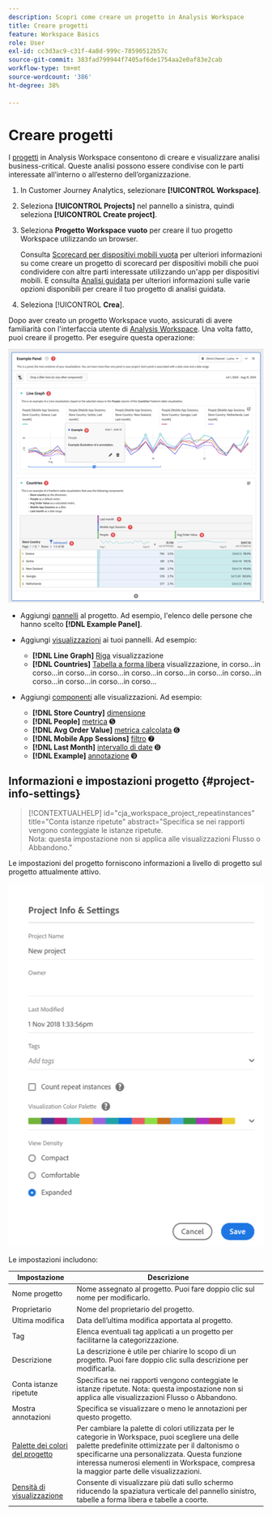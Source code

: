 ```yaml
---
description: Scopri come creare un progetto in Analysis Workspace
title: Creare progetti
feature: Workspace Basics
role: User
exl-id: cc3d3ac9-c31f-4a8d-999c-78590512b57c
source-git-commit: 383fad799944f7405af6de1754aa2e0af83e2cab
workflow-type: tm+mt
source-wordcount: '386'
ht-degree: 38%

---
```


# Creare progetti

I [progetti](/help/analysis-workspace/build-workspace-project/freeform-overview.md) in Analysis Workspace consentono di creare e visualizzare analisi business-critical.  Queste analisi possono essere condivise con le parti interessate all’interno o all’esterno dell’organizzazione.

1. In Customer Journey Analytics, selezionare **[!UICONTROL Workspace]**.

1. Seleziona **[!UICONTROL Projects]** nel pannello a sinistra, quindi seleziona **[!UICONTROL Create project]**.

1. Seleziona **Progetto Workspace vuoto** per creare il tuo progetto Workspace utilizzando un browser.

   Consulta [Scorecard per dispositivi mobili vuota](/help/mobile-app/curator.md) per ulteriori informazioni su come creare un progetto di scorecard per dispositivi mobili che puoi condividere con altre parti interessate utilizzando un&#39;app per dispositivi mobili. E consulta [Analisi guidata](/help/guided-analysis/overview.md) per ulteriori informazioni sulle varie opzioni disponibili per creare il tuo progetto di analisi guidata.

1. Seleziona [!UICONTROL **Crea**].


Dopo aver creato un progetto Workspace vuoto, assicurati di avere familiarità con l&#39;interfaccia utente di [Analysis Workspace](/help/analysis-workspace/home.md). Una volta fatto, puoi creare il progetto. Per eseguire questa operazione:

![Progetto di esempio](assets/example-project.png)

* Aggiungi [pannelli](/help/analysis-workspace/c-panels/panels.md) al progetto. Ad esempio, l&#39;elenco delle persone che hanno scelto **[!DNL Example Panel]**.

* Aggiungi [visualizzazioni](/help/analysis-workspace/visualizations/freeform-analysis-visualizations.md) ai tuoi pannelli. Ad esempio:
   * **[!DNL Line Graph]** [Riga](/help/analysis-workspace/visualizations/line.md) visualizzazione
   * **[!DNL Countries]** [Tabella a forma libera](/help/analysis-workspace/visualizations/freeform-table/freeform-table.md) visualizzazione, in corso...in corso...in corso...in corso...in corso...in corso...in corso...in corso...in corso...in corso...in corso...in corso...
* Aggiungi [componenti](/help/components/overview.md) alle visualizzazioni. Ad esempio:
   * **[!DNL Store Country]** [dimensione](/help/components/dimensions/overview.md)
   * **[!DNL People]** [metrica](/help/components/apply-create-metrics.md) ➎
   * **[!DNL Avg Order Value]** [metrica calcolata](/help/components/calc-metrics/calc-metr-overview.md) ➏
   * **[!DNL Mobile App Sessions]** [filtro](/help/components/filters/filters-overview.md) ➐
   * **[!DNL Last Month]** [intervallo di date](/help/components/date-ranges/overview.md) ➑
   * **[!DNL Example]** [annotazione](/help/components/annotations/overview.md) ➒


## Informazioni e impostazioni progetto {#project-info-settings}

<!-- markdownlint-disable MD034 -->

>[!CONTEXTUALHELP]
>id="cja_workspace_project_repeatinstances"
>title="Conta istanze ripetute"
>abstract="Specifica se nei rapporti vengono conteggiate le istanze ripetute.<br/>Nota: questa impostazione non si applica alle visualizzazioni Flusso o Abbandono."

<!-- markdownlint-enable MD034 -->


Le impostazioni del progetto forniscono informazioni a livello di progetto sul progetto attualmente attivo.

![Finestra Informazioni e impostazioni progetto.](./assets/projectinfo.png)

Le impostazioni includono:

| Impostazione | Descrizione |
|---|---|
| Nome progetto | Nome assegnato al progetto. Puoi fare doppio clic sul nome per modificarlo. |
| Proprietario | Nome del proprietario del progetto. |
| Ultima modifica | Data dell’ultima modifica apportata al progetto. |
| Tag | Elenca eventuali tag applicati a un progetto per facilitarne la categorizzazione. |
| Descrizione | La descrizione è utile per chiarire lo scopo di un progetto. Puoi fare doppio clic sulla descrizione per modificarla. |
| Conta istanze ripetute | Specifica se nei rapporti vengono conteggiate le istanze ripetute. Nota: questa impostazione non si applica alle visualizzazioni Flusso o Abbandono. |
| Mostra annotazioni | Specifica se visualizzare o meno le annotazioni per questo progetto. |
| [Palette dei colori del progetto](/help/analysis-workspace/build-workspace-project/color-palettes.md) | Per cambiare la palette di colori utilizzata per le categorie in Workspace, puoi scegliere una delle palette predefinite ottimizzate per il daltonismo o specificarne una personalizzata. Questa funzione interessa numerosi elementi in Workspace, compresa la maggior parte delle visualizzazioni. |
| [Densità di visualizzazione](/help/analysis-workspace/build-workspace-project/view-density.md) | Consente di visualizzare più dati sullo schermo riducendo la spaziatura verticale del pannello sinistro, tabelle a forma libera e tabelle a coorte. |




